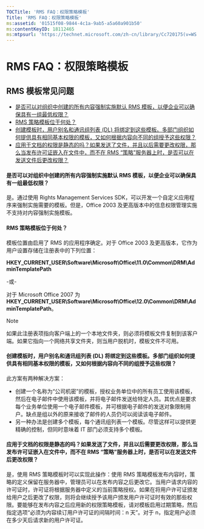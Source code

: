 ```yaml
---
TOCTitle: 'RMS FAQ：权限策略模板'
Title: 'RMS FAQ：权限策略模板'
ms:assetid: '01515f08-9844-4c1a-9ab5-a5a60a901b50'
ms:contentKeyID: 18112465
ms:mtpsurl: 'https://technet.microsoft.com/zh-cn/library/Cc720175(v=WS.10)'
---
```


RMS FAQ：权限策略模板
=====================

RMS 模板常见问题
----------------

-   [是否可以对组织中创建的所有内容强制实施默认 RMS 模板，以便企业可以确保具有一组最低权限？](#bkmk_57)
-   [RMS 策略模板位于何处？](#bkmk_58)
-   [创建模板时，用户别名和通讯组列表 (DL) 将绑定到这些模板。多部门组织如何提供具有相同基本权限的模板，又如何根据内容向不同的组授予这些权限？](#bkmk_59)
-   [应用于文档的权限是静态的吗？如果发送了文件，并且以后需要更改权限，那么当发布许可证嵌入在文件中，而不在 RMS “策略”服务器上时，是否可以在发送文件后更改权限？](#bkmk_60)

#### 是否可以对组织中创建的所有内容强制实施默认 RMS 模板，以便企业可以确保具有一组最低权限？

是。通过使用 Rights Management Services SDK，可以开发一个自定义应用程序来强制实施需要的模板。但是，Office 2003 及更高版本中的信息权限管理实施不支持对内容强制实施模板。

#### RMS 策略模板位于何处？

模板位置由启用了 RMS 的应用程序确定。对于 Office 2003 及更高版本，它作为用户设置存储在注册表中的下列位置：

**HKEY\_CURRENT\_USER\\Software\\Microsoft\\Office\\11.0\\Common\\DRM\\AdminTemplatePath**

-或-

对于 Microsoft Office 2007 为 **HKEY\_CURRENT\_USER\\Software\\Microsoft\\Office\\12.0\\Common\\DRM\\AdminTemplatePath**。

> [!NOTE]   
> 如果此注册表项指向客户端上的一个本地文件夹，则必须将模板文件复制到该客户端。如果它指向一个网络共享文件夹，则当用户脱机时，模板文件不可用。 

#### 创建模板时，用户别名和通讯组列表 (DL) 将绑定到这些模板。多部门组织如何提供具有相同基本权限的模板，又如何根据内容向不同的组授予这些权限？

此方案有两种解决方案：

-   创建一个名称为“公司机密”的模板，授权业务单位中的所有员工使用该模板，然后在电子邮件中使用该模板，并将电子邮件发送给特定人员。其优点是要求每个业务单位使用一个电子邮件模板，并可根据电子邮件的发送对象限制用户。缺点是组以外的原来接收了邮件的人员仍可以阅读该电子邮件。
-   另一种办法是创建多个模板，每个通讯组列表一个模板。尽管这样可以提供更精确的控制，但同时意味着 IT 部门必须支持多个模板。

#### 应用于文档的权限是静态的吗？如果发送了文件，并且以后需要更改权限，那么当发布许可证嵌入在文件中，而不在 RMS “策略”服务器上时，是否可以在发送文件后更改权限？

是，使用 RMS 策略模板时可以实现此操作：使用 RMS 策略模板发布内容时，策略的定义保留在服务器中，管理员可以在发布内容之后更改它。当用户请求内容的许可证时，许可证将根据服务器中定义的当前策略授权。如果在将用户许可证颁发给用户之后更改了权限，则将会继续授予该用户颁发用户许可证时有效的那些权限。要能够在发布内容之后应用新的权限策略模板，请对模板启用过期策略，然后指定选项“必须为内容续订用户许可证的间隔时间：n 天”。对于 n，指定用户必须在多少天后请求新的用户许可证。

